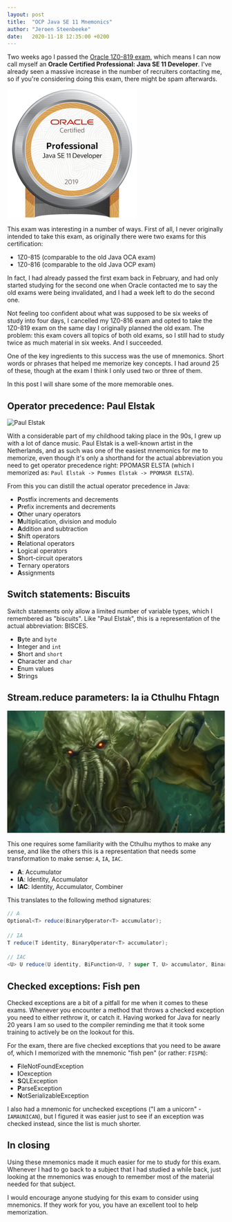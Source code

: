 ```yaml
---
layout: post
title:  "OCP Java SE 11 Mnemonics"
author: "Jeroen Steenbeeke"
date:   2020-11-18 12:35:00 +0200
---
```


Two weeks ago I passed the [Oracle 1Z0-819 exam](https://education.oracle.com/java-se-11-developer/pexam_1Z0-819), which means I can now call myself an **Oracle Certified Professional: Java SE 11 Developer**.
I've already seen a massive increase in the number of recruiters contacting me, so if you're considering doing this exam,
there might be spam afterwards.

[![OCP Java SE 11 badge](/assets/img/oracle-certified-professional-java-se-11-developer.png)](https://www.youracclaim.com/badges/6fb72fa6-bfbd-4209-bb6a-efa8de316ef4/public_url)

This exam was interesting in a number of ways. First of all, I never originally intended to take this exam,
as originally there were two exams for this certification:

- 1Z0-815 (comparable to the old Java OCA exam)
- 1Z0-816 (comparable to the old Java OCP exam)

In fact, I had already passed the first exam back in February, and had only started studying for
the second one when Oracle contacted me to say the old exams were being invalidated, and I had a week left
to do the second one.

Not feeling too confident about what was supposed to be six weeks of study into four days, I cancelled my 1Z0-816 exam
and opted to take the 1Z0-819 exam on the same day I originally planned the old exam. The problem: this exam covers all topics of both old exams, so I still had to
study twice as much material in six weeks. And I succeeded.

One of the key ingredients to this success was the use of mnemonics. Short words or phrases that helped
me memorize key concepts. I had around 25 of these, though at the exam I think I only used two or three of them.

In this post I will share some of the more memorable ones.

<!--more-->

## Operator precedence: Paul Elstak

![Paul Elstak](/assets/img/paul-elstak.gif)

With a considerable part of my childhood taking place in the 90s, I grew up with a lot
of dance music. Paul Elstak is a well-known artist in the Netherlands, and as such was
one of the easiest mnemonics for me to memorize, even though it's only a shorthand for the
actual abbreviation you need to get operator precedence right: PPOMASR ELSTA (which I memorized as: `Paul Elstak -> Pommes Elstak -> PPOMASR ELSTA`).

From this you can distill the actual operator precedence in Java:

- **P**ostfix increments and decrements 
- **P**refix increments and decrements
- **O**ther unary operators
- **M**ultiplication, division and modulo
- **A**ddition and subtraction
- **S**hift operators
- **R**elational operators
- **L**ogical operators
- **S**hort-circuit operators
- **T**ernary operators
- **A**ssignments

## Switch statements: Biscuits

Switch statements only allow a limited number of variable types, which I remembered as "biscuits". Like "Paul Elstak",
this is a representation of the actual abbreviation: BISCES.

- **B**yte and `byte`
- **I**nteger and `int`
- **S**hort and `short`
- **C**haracter and `char`
- **E**num values
- **S**trings

## Stream.reduce parameters: Ia ia Cthulhu Fhtagn

![Cthulhu](/assets/img/cthulhu.jpg)

This one requires some familiarity with the Cthulhu mythos to make any sense, and like the others
this is a representation that needs some transformation to make sense: `A`, `IA`, `IAC`.

- **A**: Accumulator
- **IA**: Identity, Accumulator
- **IAC**: Identity, Accumulator, Combiner

This translates to the following method signatures:

```java
// A
Optional<T> reduce(BinaryOperator<T> accumulator);

// IA
T reduce(T identity, BinaryOperator<T> accumulator);

// IAC
<U> U reduce(U identity, BiFunction<U, ? super T, U> accumulator, BinaryOperator<U> combiner);
```

## Checked exceptions: Fish pen

Checked exceptions are a bit of a pitfall for me when it comes to these exams. Whenever you
encounter a method that throws a checked exception you need to either rethrow it, or catch it.
Having worked for Java for nearly 20 years I am so used to the compiler reminding me that it took
some training to actively be on the lookout for this.

For the exam, there are five checked exceptions that you need to be aware of, which I memorized
with the mnemonic "fish pen" (or rather: `FISPN`):

- **F**ileNotFoundException
- **I**Oexception
- **S**QLException
- **P**arseException
- **N**otSerializableException

I also had a mnemonic for unchecked exceptions ("I am a unicorn" - `IAMAUNICAN`), but I figured it was easier just to 
see if an exception was checked instead, since the list is much shorter.

## In closing

Using these mnemonics made it much easier for me to study for this exam. Whenever I had to go back
to a subject that I had studied a while back, just looking at the mnemonics was enough to remember
most of the material needed for that subject.

I would encourage anyone studying for this exam to consider using mnemonics. If they work for you,
you have an excellent tool to help memorization.